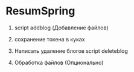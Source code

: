 # ResumSpring
1) script addblog (Добавление файлов)
2) сохранение токена в куках
3) Написать удаление блогов script deleteblog

4) Обработка файлов (Опционально)
